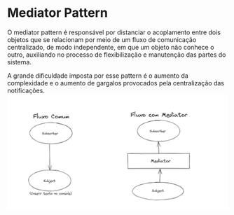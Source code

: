 # Mediator Pattern

O mediator pattern é responsável por distanciar o acoplamento entre dois objetos que se relacionam por meio de um fluxo de comunicação centralizado, de modo independente, em que um objeto não conhece o outro, auxiliando no processo de flexibilização e manutenção das partes do sistema. 

A grande dificuldade imposta por esse pattern é o aumento da complexidade e o aumento de gargalos provocados pela centralização das notificações.
![](imagem.jfif)